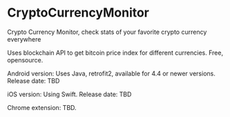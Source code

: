 # CryptoCurrencyMonitor
Crypto Currency Monitor, check stats of your favorite crypto currency everywhere

Uses blockchain API to get bitcoin price index for different currencies.
Free, opensource.

Android version:
Uses Java, retrofit2, available for 4.4 or newer versions.
Release date: TBD

iOS version:
Using Swift.
Release date: TBD

Chrome extension:
TBD.

